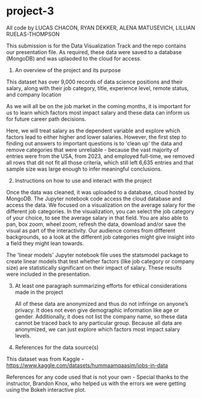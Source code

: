 # project-3

All code by LUCAS CHACON, RYAN DEKKER, ALENA MATUSEVICH, LILLIAN RUELAS-THOMPSON

This submission is for the Data Visualization Track and the repo contains our presentation file. As required, these data were saved to a database (MongoDB) and was uplaoded to the cloud for access. 

1) An overview of the project and its purpose

This dataset has over 9,000 records of data science positions and their salary, along with their job category, title, experience level, remote status, and company location

As we will all be on the job market in the coming months, it is important for us to learn which factors most impact salary and these data can inform us for future career path decisions. 

Here, we will treat salary as the dependent variable and explore which factors lead to either higher and lower salaries. However, the first step to finding out answers to important questions is to 'clean up' the data and remove categories that were unreliable - because the vast majority of entries were from the USA, from 2023, and employed full-time, we removed all rows that dit not fit all those criteria, which still left 6,635 entries and that sample size was large enough to infer meaningful conclusions. 


2) Instructions on how to use and interact with the project

Once the data was cleaned, it was uploaded to a database, cloud hosted by MongoDB. The Jupyter notebook code access the cloud database and access the data. We focused on a visualization on the average salary for the different job categories.  In the visualization, you can select the job category of your choice, to see the average salary in that field. You are also able to pan, box zoom, wheel zoom, refresh the data, download and/or save the visual as part of the interactivity. Our audience comes from different backgrounds, so a look at the different job categories might give insight into a field they might lean towards. 

The 'linear models' Jupyter notebook file uses the statsmodel package to create linear models that test whether factors (like job category or company size) are statistically significant on their impact of salary. These results were included in the presentation. 

3) At least one paragraph summarizing efforts for ethical considerations made in the project

    All of these data are anonymized and thus do not infringe on anyone’s privacy. It does not even give demographic information like age or gender. Additionally, it does not list the company name, so these data cannot be traced back to any particular group. Because all data are anonymized, we can just explore which factors most impact salary levels.   

4) References for the data source(s)

This dataset was from Kaggle - https://www.kaggle.com/datasets/hummaamqaasim/jobs-in-data

References for any code used that is not your own - Special thanks to the instructor, Brandon Knox, who helped us with the errors we were getting using the Bokeh interactive plot. 
